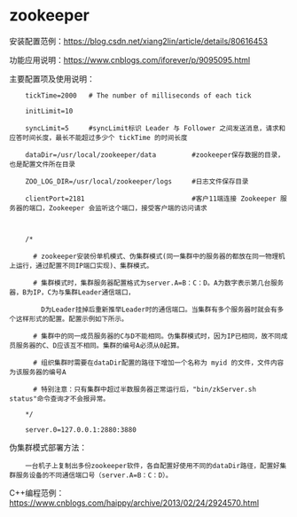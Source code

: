 # zookeeper
安装配置范例：https://blog.csdn.net/xiang2lin/article/details/80616453 

功能应用说明：https://www.cnblogs.com/iforever/p/9095095.html

 

主要配置项及使用说明：

        tickTime=2000   # The number of milliseconds of each tick

        initLimit=10

        syncLimit=5     #syncLimit标识 Leader 与 Follower 之间发送消息，请求和应答时间长度，最长不能超过多少个 tickTime 的时间长度

        dataDir=/usr/local/zookeeper/data         #zookeeper保存数据的目录，也是配置文件所在目录

        ZOO_LOG_DIR=/usr/local/zookeeper/logs     #日志文件保存目录

        clientPort=2181                           #客户11端连接 Zookeeper 服务器的端口，Zookeeper 会监听这个端口，接受客户端的访问请求

        

        /*

          # zookeeper安装份单机模式、伪集群模式(同一集群中的服务器的都放在同一物理机上运行，通过配置不同IP端口实现)、集群模式。

          # 集群模式时，集群服务器配置格式为server.A=B：C：D。A为数字表示第几台服务器，B为IP，C为与集群Leader通信端口，

            D为Leader挂掉后重新推举Leader时的通信端口。当集群有多个服务器时就会有多个这样形式的配置。配置示例如下所示。

          # 集群中的同一成员服务器的C与D不能相同。伪集群模式时，因为IP已相同，故不同成员服务器的C、D应该互不相同。集群的编号A必须从0起算。

          # 组织集群时需要在dataDir配置的路径下增加一个名称为 myid 的文件，文件内容为该服务器的编号A

          # 特别注意：只有集群中超过半数服务器正常运行后，"bin/zkServer.sh  status"命令查询才不会报异常。

        */

        server.0=127.0.0.1:2880:3880

  

伪集群模式部署方法：

        一台机子上复制出多份zookeeper软件，各自配置好使用不同的dataDir路径，配置好集群服务设备的不同通信端口号（server.A=B：C：D）。
        
        
        
        
        
C++编程范例：
     https://www.cnblogs.com/haippy/archive/2013/02/24/2924570.html
